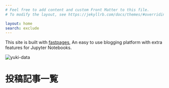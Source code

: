 ```yaml
---
# Feel free to add content and custom Front Matter to this file.
# To modify the layout, see https://jekyllrb.com/docs/themes/#overriding-theme-defaults

layout: home
search: exclude
---
```


This site is built with [fastpages](https://github.com/fastai/fastpages), An easy to use blogging platform with extra features for Jupyter Notebooks.

![](https://yuki-data.github.io/yuki-data-portfolio/images/stock-price.jpg "yuki-data")

# 投稿記事一覧
